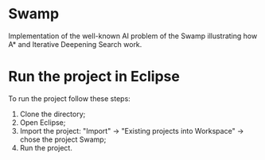 # Swamp
Implementation of the well-known AI problem of the Swamp illustrating how A* and Iterative Deepening Search work.

# Run the project in Eclipse
To run the project follow these steps:
1) Clone the directory;
2) Open Eclipse;
3) Import the project: "Import" -> "Existing projects into Workspace" -> chose the project Swamp;
4) Run the project. 
